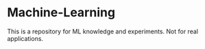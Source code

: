 # Machine-Learning

This is a repository for ML knowledge and experiments. Not for real applications.
